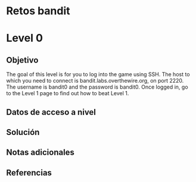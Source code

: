 # Retos bandit

# Level 0

## Objetivo
The goal of this level is for you to log into the game using SSH. The host to which you need to connect is bandit.labs.overthewire.org, on port 2220. The username is bandit0 and the password is bandit0. Once logged in, go to the Level 1 page to find out how to beat Level 1.

## Datos de acceso a nivel

## Solución

## Notas adicionales

## Referencias

